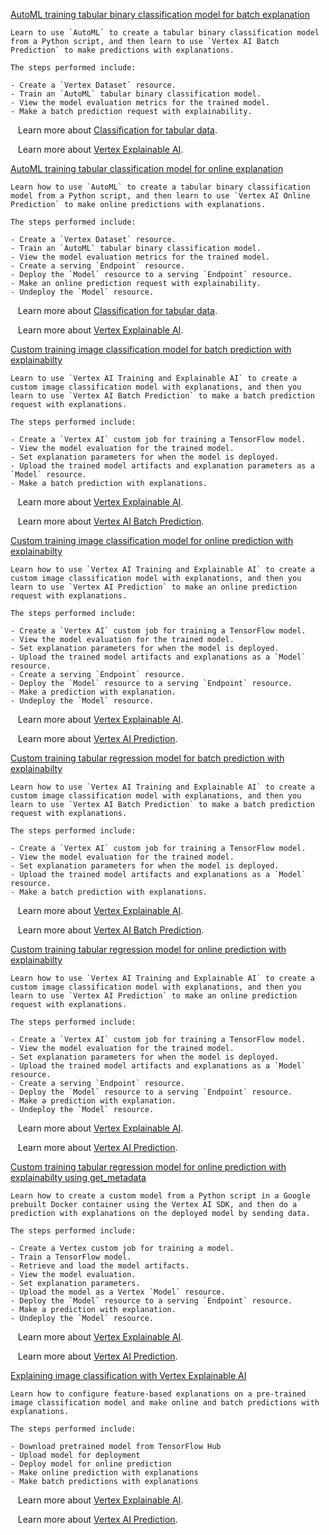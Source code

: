 
[AutoML training tabular binary classification model for batch explanation](https://github.com/GoogleCloudPlatform/vertex-ai-samples/blob/main/notebooks/official/explainable_ai/sdk_automl_tabular_binary_classification_batch_explain.ipynb)

```
Learn to use `AutoML` to create a tabular binary classification model from a Python script, and then learn to use `Vertex AI Batch Prediction` to make predictions with explanations.

The steps performed include:

- Create a `Vertex Dataset` resource.
- Train an `AutoML` tabular binary classification model.
- View the model evaluation metrics for the trained model.
- Make a batch prediction request with explainability.

```

&nbsp;&nbsp;&nbsp;Learn more about [Classification for tabular data](https://cloud.google.com/vertex-ai/docs/tabular-data/classification-regression/overview).

&nbsp;&nbsp;&nbsp;Learn more about [Vertex Explainable AI](https://cloud.google.com/vertex-ai/docs/explainable-ai/overview).


[AutoML training tabular classification model for online explanation](https://github.com/GoogleCloudPlatform/vertex-ai-samples/blob/main/notebooks/official/explainable_ai/sdk_automl_tabular_classification_online_explain.ipynb)

```
Learn how to use `AutoML` to create a tabular binary classification model from a Python script, and then learn to use `Vertex AI Online Prediction` to make online predictions with explanations.

The steps performed include:

- Create a `Vertex Dataset` resource.
- Train an `AutoML` tabular binary classification model.
- View the model evaluation metrics for the trained model.
- Create a serving `Endpoint` resource.
- Deploy the `Model` resource to a serving `Endpoint` resource.
- Make an online prediction request with explainability.
- Undeploy the `Model` resource.

```

&nbsp;&nbsp;&nbsp;Learn more about [Classification for tabular data](https://cloud.google.com/vertex-ai/docs/tabular-data/classification-regression/overview).

&nbsp;&nbsp;&nbsp;Learn more about [Vertex Explainable AI](https://cloud.google.com/vertex-ai/docs/explainable-ai/overview).


[Custom training image classification model for batch prediction with explainabilty](https://github.com/GoogleCloudPlatform/vertex-ai-samples/blob/main/notebooks/official/explainable_ai/sdk_custom_image_classification_batch_explain.ipynb)

```
Learn to use `Vertex AI Training and Explainable AI` to create a custom image classification model with explanations, and then you learn to use `Vertex AI Batch Prediction` to make a batch prediction request with explanations.

The steps performed include:

- Create a `Vertex AI` custom job for training a TensorFlow model.
- View the model evaluation for the trained model.
- Set explanation parameters for when the model is deployed.
- Upload the trained model artifacts and explanation parameters as a `Model` resource.
- Make a batch prediction with explanations.

```

&nbsp;&nbsp;&nbsp;Learn more about [Vertex Explainable AI](https://cloud.google.com/vertex-ai/docs/explainable-ai/overview).

&nbsp;&nbsp;&nbsp;Learn more about [Vertex AI Batch Prediction](https://cloud.google.com/vertex-ai/docs/tabular-data/classification-regression/get-batch-predictions).


[Custom training image classification model for online prediction with explainabilty](https://github.com/GoogleCloudPlatform/vertex-ai-samples/blob/main/notebooks/official/explainable_ai/sdk_custom_image_classification_online_explain.ipynb)

```
Learn how to use `Vertex AI Training and Explainable AI` to create a custom image classification model with explanations, and then you learn to use `Vertex AI Prediction` to make an online prediction request with explanations.

The steps performed include:

- Create a `Vertex AI` custom job for training a TensorFlow model.
- View the model evaluation for the trained model.
- Set explanation parameters for when the model is deployed.
- Upload the trained model artifacts and explanations as a `Model` resource.
- Create a serving `Endpoint` resource.
- Deploy the `Model` resource to a serving `Endpoint` resource.
- Make a prediction with explanation.
- Undeploy the `Model` resource.

```

&nbsp;&nbsp;&nbsp;Learn more about [Vertex Explainable AI](https://cloud.google.com/vertex-ai/docs/explainable-ai/overview).

&nbsp;&nbsp;&nbsp;Learn more about [Vertex AI Prediction](https://cloud.google.com/vertex-ai/docs/predictions/get-predictions).


[Custom training tabular regression model for batch prediction with explainabilty](https://github.com/GoogleCloudPlatform/vertex-ai-samples/blob/main/notebooks/official/explainable_ai/sdk_custom_tabular_regression_batch_explain.ipynb)

```
Learn how to use `Vertex AI Training and Explainable AI` to create a custom image classification model with explanations, and then you learn to use `Vertex AI Batch Prediction` to make a batch prediction request with explanations.

The steps performed include:

- Create a `Vertex AI` custom job for training a TensorFlow model.
- View the model evaluation for the trained model.
- Set explanation parameters for when the model is deployed.
- Upload the trained model artifacts and explanations as a `Model` resource.
- Make a batch prediction with explanations.

```

&nbsp;&nbsp;&nbsp;Learn more about [Vertex Explainable AI](https://cloud.google.com/vertex-ai/docs/explainable-ai/overview).

&nbsp;&nbsp;&nbsp;Learn more about [Vertex AI Batch Prediction](https://cloud.google.com/vertex-ai/docs/tabular-data/classification-regression/get-batch-predictions).


[Custom training tabular regression model for online prediction with explainabilty](https://github.com/GoogleCloudPlatform/vertex-ai-samples/blob/main/notebooks/official/explainable_ai/sdk_custom_tabular_regression_online_explain.ipynb)

```
Learn how to use `Vertex AI Training and Explainable AI` to create a custom image classification model with explanations, and then you learn to use `Vertex AI Prediction` to make an online prediction request with explanations.

The steps performed include:

- Create a `Vertex AI` custom job for training a TensorFlow model.
- View the model evaluation for the trained model.
- Set explanation parameters for when the model is deployed.
- Upload the trained model artifacts and explanations as a `Model` resource.
- Create a serving `Endpoint` resource.
- Deploy the `Model` resource to a serving `Endpoint` resource.
- Make a prediction with explanation.
- Undeploy the `Model` resource.

```

&nbsp;&nbsp;&nbsp;Learn more about [Vertex Explainable AI](https://cloud.google.com/vertex-ai/docs/explainable-ai/overview).

&nbsp;&nbsp;&nbsp;Learn more about [Vertex AI Prediction](https://cloud.google.com/vertex-ai/docs/predictions/get-predictions).


[Custom training tabular regression model for online prediction with explainabilty using get_metadata](https://github.com/GoogleCloudPlatform/vertex-ai-samples/blob/main/notebooks/official/explainable_ai/sdk_custom_tabular_regression_online_explain_get_metadata.ipynb)

```
Learn how to create a custom model from a Python script in a Google prebuilt Docker container using the Vertex AI SDK, and then do a prediction with explanations on the deployed model by sending data.

The steps performed include:

- Create a Vertex custom job for training a model.
- Train a TensorFlow model.
- Retrieve and load the model artifacts.
- View the model evaluation.
- Set explanation parameters.
- Upload the model as a Vertex `Model` resource.
- Deploy the `Model` resource to a serving `Endpoint` resource.
- Make a prediction with explanation.
- Undeploy the `Model` resource.

```

&nbsp;&nbsp;&nbsp;Learn more about [Vertex Explainable AI](https://cloud.google.com/vertex-ai/docs/explainable-ai/overview).

&nbsp;&nbsp;&nbsp;Learn more about [Vertex AI Prediction](https://cloud.google.com/vertex-ai/docs/predictions/get-predictions).


[Explaining image classification with Vertex Explainable AI](https://github.com/GoogleCloudPlatform/vertex-ai-samples/blob/main/notebooks/official/explainable_ai/xai_image_classification_feature_attributions.ipynb)

```
Learn how to configure feature-based explanations on a pre-trained image classification model and make online and batch predictions with explanations.

The steps performed include:

- Download pretrained model from TensorFlow Hub
- Upload model for deployment
- Deploy model for online prediction
- Make online prediction with explanations
- Make batch predictions with explanations

```

&nbsp;&nbsp;&nbsp;Learn more about [Vertex Explainable AI](https://cloud.google.com/vertex-ai/docs/explainable-ai/overview).

&nbsp;&nbsp;&nbsp;Learn more about [Vertex AI Prediction](https://cloud.google.com/vertex-ai/docs/predictions/get-predictions).

